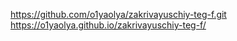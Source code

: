 https://github.com/o1yaolya/zakrivayuschiy-teg-f.git
https://o1yaolya.github.io/zakrivayuschiy-teg-f/